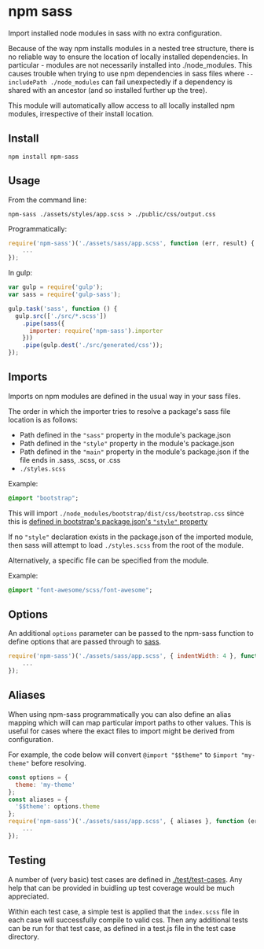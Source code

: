 # npm sass

Import installed node modules in sass with no extra configuration.

Because of the way npm installs modules in a nested tree structure, there is no reliable way to ensure the location of locally installed dependencies. In particular - modules are not necessarily installed into ./node_modules. This causes trouble when trying to use npm dependencies in sass files where `--includePath ./node_modules` can fail unexpectedly if a dependency is shared with an ancestor (and so installed further up the tree).

This module will automatically allow access to all locally installed npm modules, irrespective of their install location.

## Install

```
npm install npm-sass
```

## Usage

From the command line:

```
npm-sass ./assets/styles/app.scss > ./public/css/output.css
```

Programmatically:

```javascript
require('npm-sass')('./assets/sass/app.scss', function (err, result) {
    ...
});
```

In gulp:

```javascript
var gulp = require('gulp');
var sass = require('gulp-sass');

gulp.task('sass', function () {
  gulp.src(['./src/*.scss'])
    .pipe(sass({
      importer: require('npm-sass').importer
    }))
    .pipe(gulp.dest('./src/generated/css'));
});
```

## Imports

Imports on npm modules are defined in the usual way in your sass files.

The order in which the importer tries to resolve a package's sass file location is as follows:

 - Path defined in the `"sass"` property in the module's package.json
 - Path defined in the `"style"` property in the module's package.json
 - Path defined in the `"main"` property in the module's package.json if the file ends in .sass, .scss, or .css
 - `./styles.scss`

Example:

```sass
@import "bootstrap";
```

This will import `./node_modules/bootstrap/dist/css/bootstrap.css` since this is [defined in bootstrap's package.json's `"style"` property](https://github.com/twbs/bootstrap/blob/master/package.json#L21)

If no `"style"` declaration exists in the package.json of the imported module, then sass will attempt to load `./styles.scss` from the root of the module.

Alternatively, a specific file can be specified from the module.

Example:

```sass
@import "font-awesome/scss/font-awesome";
```

## Options

An additional `options` parameter can be passed to the npm-sass function to define options that are passed through to [sass](http://npmjs.com/package/sass).


```javascript
require('npm-sass')('./assets/sass/app.scss', { indentWidth: 4 }, function (err, result) {
    ...
});
```

## Aliases

When using npm-sass programmatically you can also define an alias mapping which will can map particular import paths to other values. This is useful for cases where the exact files to import might be derived from configuration.

For example, the code below will convert `@import "$$theme"` to `$import "my-theme"` before resolving.

```javascript
const options = {
  theme: 'my-theme'
};
const aliases = {
  '$$theme': options.theme
};
require('npm-sass')('./assets/sass/app.scss', { aliases }, function (err, result) {
    ...
});
```

## Testing

A number of (very basic) test cases are defined in [./test/test-cases](./test/test-cases). Any help that can be provided in buidling up test coverage would be much appreciated.

Within each test case, a simple test is applied that the `index.scss` file in each case will successfully compile to valid css. Then any additional tests can be run for that test case, as defined in a test.js file in the test case directory.
